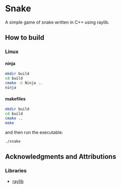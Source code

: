 # Snake

A simple game of snake written in C++ using raylib.

## How to build

### Linux

#### ninja

```bash
mkdir build
cd build
cmake -G Ninja ..
ninja
```

#### makefiles

```bash
mkdir build
cd build
cmake ..
make
```

and then run the executable:

```bash
./snake
```

## Acknowledgments and Attributions

### Libraries

-   [raylib](https://www.raylib.com/)
